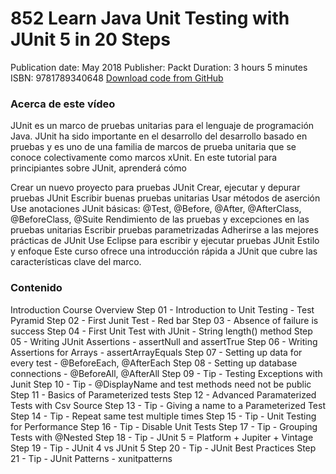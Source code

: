 # 852 Learn Java Unit Testing with JUnit 5 in 20 Steps

Publication date: May 2018
Publisher: Packt
Duration: 3 hours 5 minutes
ISBN: 9781789340648
[Download code from GitHub](https://github.com/packtpublishing/learn-java-unit-testing-with-junit-5-in-20-steps-)

### Acerca de este vídeo

JUnit es un marco de pruebas unitarias para el lenguaje de programación Java.
JUnit ha sido importante en el desarrollo del desarrollo basado en pruebas y es uno de una familia de marcos de prueba unitaria que se conoce colectivamente como marcos xUnit.
En este tutorial para principiantes sobre JUnit, aprenderá cómo

Crear un nuevo proyecto para pruebas JUnit
Crear, ejecutar y depurar pruebas JUnit
Escribir buenas pruebas unitarias
Usar métodos de aserción
Use anotaciones JUnit básicas: @Test, @Before, @After, @AfterClass, @BeforeClass, @Suite
Rendimiento de las pruebas y excepciones en las pruebas unitarias
Escribir pruebas parametrizadas
Adherirse a las mejores prácticas de JUnit
Use Eclipse para escribir y ejecutar pruebas JUnit
Estilo y enfoque
Este curso ofrece una introducción rápida a JUnit que cubre las características clave del marco.

### Contenido

Introduction
Course Overview
Step 01 - Introduction to Unit Testing - Test Pyramid
Step 02 - First Junit Test - Red bar
Step 03 - Absence of failure is success
Step 04 - First Unit Test with JUnit - String length() method
Step 05 - Writing JUnit Assertions - assertNull and assertTrue
Step 06 - Writing Assertions for Arrays - assertArrayEquals
Step 07 - Setting up data for every test - @BeforeEach, @AfterEach
Step 08 - Setting up database connections - @BeforeAll, @AfterAll
Step 09 - Tip - Testing Exceptions with Junit
Step 10 - Tip - @DisplayName and test methods need not be public
Step 11 - Basics of Parameterized tests
Step 12 - Advanced Paramaterized Tests with Csv Source
Step 13 - Tip - Giving a name to a Parameterized Test
Step 14 - Tip - Repeat same test multiple times
Step 15 - Tip - Unit Testing for Performance
Step 16 - Tip - Disable Unit Tests
Step 17 - Tip - Grouping Tests with @Nested
Step 18 - Tip - JUnit 5 = Platform + Jupiter + Vintage
Step 19 - Tip - JUnit 4 vs JUnit 5
Step 20 - Tip - JUnit Best Practices
Step 21 - Tip - JUnit Patterns - xunitpatterns
